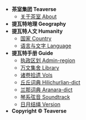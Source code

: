 - **茶室集团 Teaverse**
 	- [关于茶室 About](README.md)
- **提瓦特地理 Geography**
- **提瓦特人文 Humanity**
	- [国家 Country](humanity/country.md)
	- [语言与文字 Language](humanity/lang.md)
- **提瓦特手册 Guide**
	- [执政区划 Admin-region](geography/admin-region.md)
	- [万文集舍 Library](humanity/book.md)
	- [诸卷拾遗 Vols]()
	- [丘丘词典 Hilichurlian-dict](humanity/hilichurlian-dictionary.md)
	- [兰那词典 Aranara-dict](humanity/aranara-dictionary.md)
	- [琴系弦音 Soundtrack](humanity/soundtrack.md)
	- [日月结绳 Version](version.md)
-  **Copyright © Teaverse**
